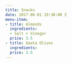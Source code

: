 ```yaml
---
title: Snacks
date: 2017-06-01 19:38:00 Z
menu-item:
- title: Almonds
  ingredients:
  - Salt + Vinegar
  price: 3.5
- title: Geata Olives
  ingredients: 
  price: 3.5
---
```


